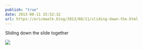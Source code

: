 ```yaml
---
publish: "true"
date: 2013-08-11 15:52:32
url: https://ericmwalk.blog/2013/08/11/sliding-down-the.html
---
```


Sliding down the slide together

![](https://ericmwalk.blog/uploads/2022/6f81e0318c.jpg)